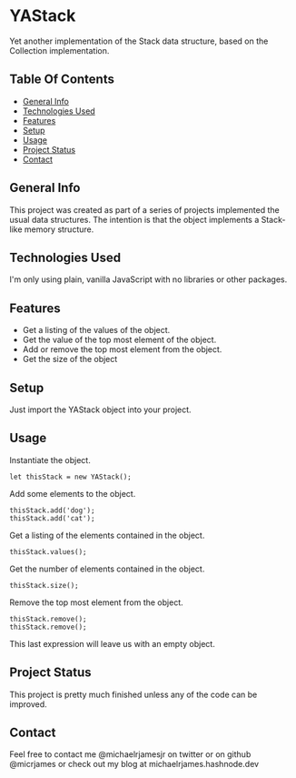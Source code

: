 # YAStack
Yet another implementation of the Stack data structure, based on the Collection implementation.

## Table Of Contents
* [General Info](#general-info)
* [Technologies Used](#technologies-used)
* [Features](#features)
* [Setup](#setup)
* [Usage](#usage)
* [Project Status](#project-status)
* [Contact](#contact)

## General Info
This project was created as part of a series of projects implemented the usual data structures. The intention is that the object implements a Stack-like memory structure.

## Technologies Used
I'm only using plain, vanilla JavaScript with no libraries or other packages.

## Features
* Get a listing of the values of the object.
* Get the value of the top most element of the object.
* Add or remove the top most element from the object.
* Get the size of the object

## Setup
Just import the YAStack object into your project.

## Usage
Instantiate the object.
```
let thisStack = new YAStack();
```
Add some elements to the object.
```
thisStack.add('dog');
thisStack.add('cat');
```
Get a listing of the elements contained in the object.
```
thisStack.values();
```
Get the number of elements contained in the object.
```
thisStack.size();
```
Remove the top most element from the object.
```
thisStack.remove();
thisStack.remove();
```
This last expression will leave us with an empty object.

## Project Status
This project is pretty much finished unless any of the code can be improved. 

## Contact
Feel free to contact me @michaelrjamesjr on twitter or on github @micrjames or check out my blog at michaelrjames.hashnode.dev
